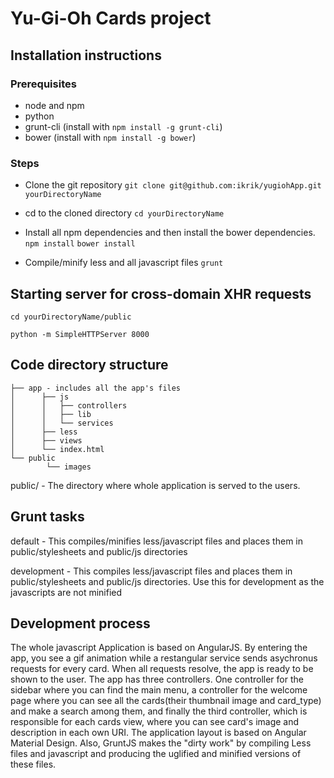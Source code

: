 # Yu-Gi-Oh Cards project

## Installation instructions

### Prerequisites
* node and npm
* python
* grunt-cli (install with `npm install -g grunt-cli`)
* bower (install with `npm install -g bower`)

### Steps
* Clone the git repository
    `git clone git@github.com:ikrik/yugiohApp.git yourDirectoryName`

* cd to the cloned directory
    `cd yourDirectoryName`

* Install all npm dependencies and then install the bower dependencies.
    `npm install`
    `bower install`

* Compile/minify less and all javascript files
`grunt`

## Starting server for cross-domain XHR requests

`cd yourDirectoryName/public`

`python -m SimpleHTTPServer 8000`

## Code directory structure

    ├── app - includes all the app's files
    │      ├── js
    │      │   ├── controllers
    │      │   ├── lib
    │      │   └── services
    │      ├── less
    │      ├── views
    │      └── index.html
    └── public
            └── images

public/ - The directory where whole application is served to the users.

## Grunt tasks

default - This compiles/minifies less/javascript files and places them in public/stylesheets and public/js directories

development - This compiles less/javascript files and places them in  public/stylesheets and public/js directories. Use this for development as the javascripts are not minified


## Development process

The whole javascript Application is based on AngularJS. By entering the app, you see a gif animation while a restangular service sends asychronus requests for every card. When all requests resolve, the app is ready to be shown to the user. The app has three controllers. One controller for the sidebar where you can find the main menu, a controller for the welcome page where you can see all the cards(their thumbnail image and card_type) and make a search among them, and finally the third controller, which is responsible for each cards view, where you can see  card's image and description in each own URI. The application layout is based on Angular Material Design. Also, GruntJS makes the "dirty work" by compiling Less files and javascript and producing the uglified and minified versions of these files.